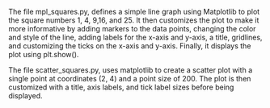 The file mpl_squares.py, defines a simple line graph using Matplotlib to plot the square numbers 1, 4, 9,16, and 25. It then customizes the plot to make it more informative by adding markers to the data points, changing the color and style of the line, adding labels for the x-axis and y-axis, a title, gridlines, and customizing the ticks on the x-axis and y-axis. Finally, it displays the plot using plt.show().

The file scatter_squares.py, uses matplotlib to create a scatter plot with a single point at coordinates (2, 4) and a point size of 200. The plot is then customized with a title, axis labels, and tick label sizes before being displayed.
